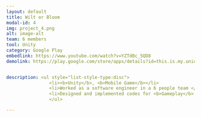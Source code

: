 ```yaml
---
layout: default
title: Wilt or Bloom
modal-id: 4
img: project_4.png
alt: image-alt
team: 6 members
tool: Unity
category: Google Play
embedlink: https://www.youtube.com/watch?v=YZTdBc_5QD8
demolink: https://play.google.com/store/apps/details?id=this.is.my.unique.bundle.identifier


description: <ul style="list-style-type:disc"> 
                <li><b>Unity</b>, <b>Mobile Game</b></li>
                <li>Worked as a software engineer in a 6 people team </li> 
                <li>Designed and implemented codes for <b>Gameplay</b> and <b>Dialogue System</b> </li>
                </ul>

---
```

